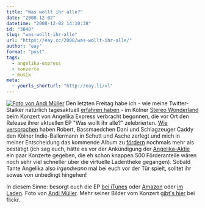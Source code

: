 ```yaml
---
title: "Was wollt ihr alle?"
date: "2008-12-02"
datetime: "2008-12-02 14:10:38"
id: "3848"
slug: "was-wollt-ihr-alle"
url: "https://eay.cc/2008/was-wollt-ihr-alle/"
author: "eay"
format: "post"
tags:
  - angelika-express
  - konzerte
  - musik
meta:
  - yourls_shorturl: "http://eay.li/vl"
---
```


[![](/uploads/2008/angelikaexpress_sw.jpg "Foto von Andi Müller")](http://www.flickr.com/photos/angelikaexpress/3070631451/) Den letzten Freitag habe ich - wie meine Twitter-Stalker natürlich tagesaktuell [erfahren haben](http://twitter.com/Eay/status/1028251828) - im Kölner [Stereo Wonderland](http://www.stereowonderland.com/) beim Konzert von Angelika Express verbracht begonnen, die vor Ort den Release ihrer aktuellen EP "Was wollt ihr alle?" zelebrierten. [Wie versprochen](http://angelika-express.de/2008/11/25/schutt-und-asche-im-indie-ballermann/) haben Robert, Bassmaedchen Dani und Schlagzeuger Caddy den Kölner Indie-Ballermann in Schutt und Asche zerlegt und mich in meiner Entscheidung das kommende Album zu [fördern](//eay.cc/2008/who-the-fuck-is-rick-rubin/) nochmals mehr als bestätigt (ich sag euch, hätte es vor der Ankündigung der [Angelika-Aktie](http://angelika-express.de/die-angelika-aktie/) ein paar Konzerte gegeben, die eh schon knappen 500 Förderanteile wären noch sehr viel schneller über die virtuelle Ladentheke gegangen). Sobald Tante Angelika also _irgendwann_ mal bei euch vor der Tür spielt, solltet ihr sowas von unbedingt hingehen!

In diesem Sinne: besorgt euch die EP [bei iTunes](http://clk.tradedoubler.com/click?p=23761&a=1380002&url=http%3A%2F%2Fitunes.apple.com%2FWebObjects%2FMZStore.woa%2Fwa%2FviewAlbum%3Fi%3D293532693%26id%3D293532683%26s%3D143443%26partnerId%3D2003) oder [Amazon](http://www.amazon.de/exec/obidos/ASIN/B001KPO668/eayznet-21) oder [im Laden](http://maps.google.de/maps?q=plattenladen). Foto von [Andi Müller](http://www.soulfoods.de/). Mehr seiner Bilder vom Konzert [gibt's hier](http://www.flickr.com/photos/angelikaexpress/tags/stereowonderland281108vonandimueller/) bei flickr.
